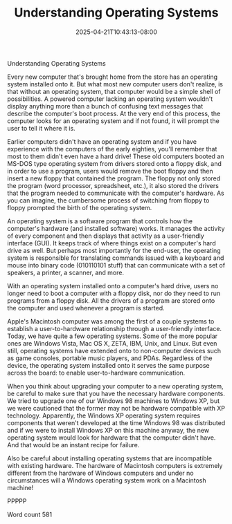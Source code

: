 ﻿---
title: "Understanding Operating Systems"
date: 2025-04-21T10:43:13-08:00
description: "TXT Tips for Web Success"
featured_image: "/images/TXT.jpg"
tags: ["TXT"]
---

Understanding Operating Systems

Every new computer that's brought home from the store has an operating system installed onto it. But what most new computer users don't realize, is that without an operating system, that computer would be a simple shell of possibilities. A powered computer lacking an operating system wouldn't display anything more than a bunch of confusing text messages that describe the computer's boot process. At the very end of this process, the computer looks for an operating system and if not found, it will prompt the user to tell it where it is.

Earlier computers didn't have an operating system and if you have experience with the computers of the early eighties, you'll remember that most to them didn't even have a hard drive! These old computers booted an MS-DOS type operating system from drivers stored onto a floppy disk, and in order to use a program, users would remove the boot floppy and then insert a new floppy that contained the program. The floppy not only stored the program (word processor, spreadsheet, etc.), it also stored the drivers that the program needed to communicate with the computer's hardware. As you can imagine, the cumbersome process of switching from floppy to floppy prompted the birth of the operating system. 

An operating system is a software program that controls how the computer's hardware (and installed software) works. It manages the activity of every component and then displays that activity as a user-friendly interface (GUI). It keeps track of where things exist on a computer's hard drive as well. But perhaps most importantly for the end-user, the operating system is responsible for translating commands issued with a keyboard and mouse into binary code (010110101 stuff) that can communicate with a set of speakers, a printer, a scanner, and more.

With an operating system installed onto a computer's hard drive, users no longer need to boot a computer with a floppy disk, nor do they need to run programs from a floppy disk. All the drivers of a program are stored onto the computer and used whenever a program is started.

Apple's Macintosh computer was among the first of a couple systems to establish a user-to-hardware relationship through a user-friendly interface. Today, we have quite a few operating systems. Some of the more popular ones are Windows Vista, Mac OS X, ZETA, IBM, Unix, and Linux. But even still, operating systems have extended onto to non-computer devices such as game consoles, portable music players, and PDAs. Regardless of the device, the operating system installed onto it serves the same purpose across the board: to enable user-to-hardware communication.

When you think about upgrading your computer to a new operating system, be careful to make sure that you have the necessary hardware components. We tried to upgrade one of our Windows 98 machines to Windows XP, but we were cautioned that the former may not be hardware compatible with XP technology. Apparently, the Windows XP operating system requires components that weren't developed at the time Windows 98 was distributed and if we were to install Windows XP on this machine anyway, the new operating system would look for hardware that the computer didn't have. And that would be an instant recipe for failure.

Also be careful about installing operating systems that are incompatible with existing hardware. The hardware of Macintosh computers is extremely different from the hardware of Windows computers and under no circumstances will a Windows operating system work on a Macintosh machine! 

PPPPP

Word count 581

